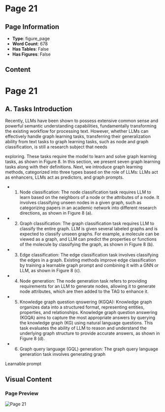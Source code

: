 # Page 21

## Page Information

- **Type**: figure_page
- **Word Count**: 678
- **Has Tables**: False
- **Has Figures**: False

## Content

# Page 21

## A. Tasks Introduction

Recently, LLMs have been shown to possess extensive common sense and powerful semantic understanding capabilities, fundamentally transforming the existing workflow for processing text. However, whether LLMs can effectively handle graph learning tasks, transferring their generalization ability from text tasks to graph learning tasks, such as node and graph classification, is still a research subject that needs

exploring. These tasks require the model to learn and solve graph learning tasks, as shown in Figure 8. In this section, we present seven graph learning tasks along with their definitions. Next, we introduce graph learning methods, categorized into three types based on the role of LLMs: LLMs act as enhancers, LLMs act as predictors, and graph prompts.

- 1) Node classification: The node classification task requires LLM to learn based on the neighbors of a node or the attributes of a node. It involves classifying unseen nodes in a given graph, such as categorizing papers in an academic network into different research directions, as shown in Figure 8 (a).
- 2) Graph classification: The graph classification task requires LLM to classify the entire graph. LLM is given several labeled graphs and is expected to classify unseen graphs. For example, a molecule can be viewed as a graph, and LLM can predict the properties or functions of the molecule by classifying the graph, as shown in Figure 8 (b).
- 3) Edge classification: The edge classification task involves classifying the edges in a graph. Existing methods improve edge classification by training a learnable graph prompt and combining it with a GNN or LLM, as shown in Figure 8 (c).
- 4) Node generation: The node generation task refers to providing requirements for an LLM to generate nodes, allowing it to generate node attributes, which are then added to the TAG to enhance it.
- 5) Knowledge graph question qnswering (KGQA): Knowledge graph organizes data into a structured format, representing entities, properties, and relationships. Knowledge graph question answering (KGQA) aims to capture the most appropriate answers by querying the knowledge graph (KG) using natural language questions. This task evaluates the ability of LLM to reason and understand the underlying graph structure to provide accurate answers, as shown in Figure 8 (d).
- 6) Graph query language (GQL) generation: The graph query language generation task involves generating graph

Learnable prompt

<!-- image -->

## Visual Content

### Page Preview

![Page 21](/projects/llms/images/A_Survey_of_Large_Language_Models_on_Generative_Graph_Analytics_Query_Learning_and_Applications_page_21.png)
